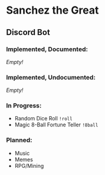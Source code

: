 # Sanchez the Great
## Discord Bot

### Implemented, Documented:

*Empty!*

### Implemented, Undocumented:

*Empty!*

### In Progress:
* Random Dice Roll `!roll`
* Magic 8-Ball Fortune Teller `!8ball`

### Planned:

* Music
* Memes
* RPG/Mining


